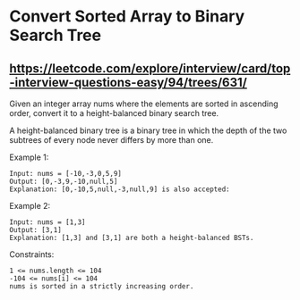 # Convert Sorted Array to Binary Search Tree
## https://leetcode.com/explore/interview/card/top-interview-questions-easy/94/trees/631/

Given an integer array nums where the elements are sorted in ascending order, convert it to a height-balanced binary search tree.

A height-balanced binary tree is a binary tree in which the depth of the two subtrees of every node never differs by more than one.

 

Example 1:

	Input: nums = [-10,-3,0,5,9]
	Output: [0,-3,9,-10,null,5]
	Explanation: [0,-10,5,null,-3,null,9] is also accepted:

Example 2:

	Input: nums = [1,3]
	Output: [3,1]
	Explanation: [1,3] and [3,1] are both a height-balanced BSTs.

 

Constraints:

    1 <= nums.length <= 104
    -104 <= nums[i] <= 104
    nums is sorted in a strictly increasing order.


